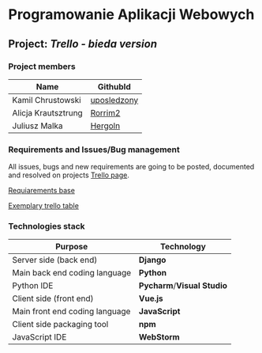 # Programowanie Aplikacji Webowych

## Project: ___Trello - bieda version___

### Project members

Name | GithubId
-|-
Kamil Chrustowski | [uposledzony](https://github.com/uposledzony)
Alicja Krautsztrung | [Rorrim2](https://github.com/Rorrim2)
Juliusz Malka | [Hergoln](https://github.com/Hergoln)


### Requirements and Issues/Bug management

All issues, bugs and new requirements are going to be posted, documented and resolved on projects [Trello page](https://trello.com/b/5xIcVvvC).

[Requiarements base ](https://trello.com/b/0bSrfnVc/trellowymagania202016x2)

[Exemplary trello table](https://trello.com/b/tA7sML97/przyk%C5%82adowa-tablica-iteracji)
### Technologies stack

Purpose | Technology
-|-
Server side (back end) | __Django__
Main back end coding language | __Python__
Python IDE | __Pycharm__/__Visual Studio__
Client side (front end) | __Vue.js__
Main front end coding language | __JavaScript__
Client side packaging tool | __npm__
JavaScript IDE | __WebStorm__